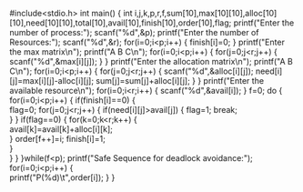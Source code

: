 #include<stdio.h>
int main()
{
   int i,j,k,p,r,f,sum[10],max[10][10],alloc[10][10],need[10][10],total[10],avail[10],finish[10],order[10],flag;
   printf("Enter the number of process:");
   scanf("%d",&p);
   printf("Enter the number of Resources:");
   scanf("%d",&r);
   	for(i=0;i<p;i++)
      {
      	finish[i]=0;
      }
   printf("Enter the max matrix\n");
   printf("A B C\n");
   for(i=0;i<p;i++)
    {
      for(j=0;j<r;j++)
      {
        scanf("%d",&max[i][j]);
      }
	}
    printf("Enter the allocation matrix\n");
    printf("A B C\n");
    for(i=0;i<p;i++)
    {
     for(j=0;j<r;j++)
     {
       scanf("%d",&alloc[i][j]);
       need[i][j]=max[i][j]-alloc[i][j];
       sum[j]=sum[j]+alloc[i][j];
     }
	}
    printf("Enter the available resource\n");
    for(i=0;i<r;i++)
    {
      scanf("%d",&avail[i]);
    }
    f=0;
    do
    {
    	for(i=0;i<p;i++)
	{
		if(finish[i]==0)
		{   
			 flag=0;
			 for(j=0;j<r;j++)
			 {
				if(need[i][j]>avail[j])
				{
					flag=1;
					break;	
				}
			}
		        if(flag==0)
		 	{
				for(k=0;k<r;k++)
				{	
					avail[k]=avail[k]+alloc[i][k];	
				}
				order[f++]=i;
				finish[i]=1;	
			}	
		}
    	}
	}while(f<p);
	printf("Safe Sequence for deadlock avoidance:");
	for(i=0;i<p;i++)
	{		
		printf("P(%d)\t",order[i]);
	}
}
 


